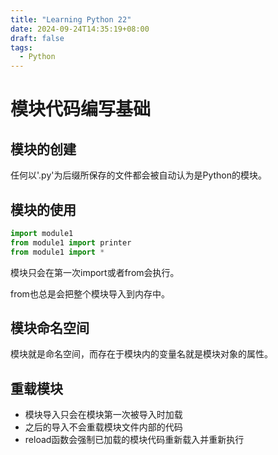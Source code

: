 ```yaml
---
title: "Learning Python 22"
date: 2024-09-24T14:35:19+08:00
draft: false
tags:
  - Python
---
```


# 模块代码编写基础

## 模块的创建
任何以'.py'为后缀所保存的文件都会被自动认为是Python的模块。

## 模块的使用
```python
import module1
from module1 import printer
from module1 import *
```

模块只会在第一次import或者from会执行。

from也总是会把整个模块导入到内存中。

## 模块命名空间
模块就是命名空间，而存在于模块内的变量名就是模块对象的属性。

## 重载模块
- 模块导入只会在模块第一次被导入时加载
- 之后的导入不会重载模块文件内部的代码
- reload函数会强制已加载的模块代码重新载入并重新执行




